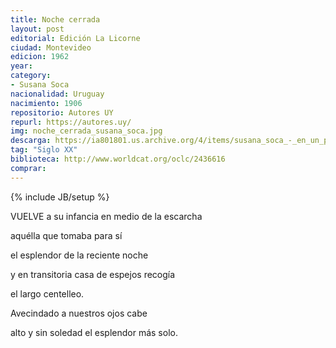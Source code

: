 ```yaml
---
title: Noche cerrada
layout: post
editorial: Edición La Licorne
ciudad: Montevideo
edicion: 1962
year: 
category: 
- Susana Soca
nacionalidad: Uruguay
nacimiento: 1906
repositorio: Autores UY
repurl: https://autores.uy/
img: noche_cerrada_susana_soca.jpg
descarga: https://ia801801.us.archive.org/4/items/susana_soca_-_en_un_pais_de_la_memoria/susana_soca_-_en_un_pais_de_la_memoria.pdf
tag: "Siglo XX"
biblioteca: http://www.worldcat.org/oclc/2436616
comprar: 
---
```

{% include JB/setup %}

VUELVE a su infancia en medio de la escarcha 
 
aquélla que tomaba para sí 
 
el esplendor de la reciente noche 
 
y en transitoria casa de espejos recogía 
 
el largo centelleo. 
 
Avecindado a nuestros ojos cabe 
 
alto y sin soledad el esplendor más solo.
